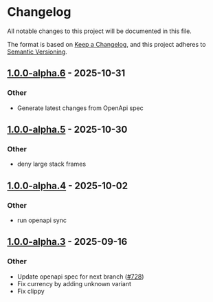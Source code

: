 # Changelog
All notable changes to this project will be documented in this file.

The format is based on [Keep a Changelog](https://keepachangelog.com/en/1.0.0/),
and this project adheres to [Semantic Versioning](https://semver.org/spec/v2.0.0.html).


## [1.0.0-alpha.6](https://github.com/arlyon/async-stripe/compare/async-stripe-checkout-v1.0.0-alpha.5...async-stripe-checkout-v1.0.0-alpha.6) - 2025-10-31

### Other

- Generate latest changes from OpenApi spec

## [1.0.0-alpha.5](https://github.com/arlyon/async-stripe/compare/async-stripe-checkout-v1.0.0-alpha.4...async-stripe-checkout-v1.0.0-alpha.5) - 2025-10-30

### Other

- deny large stack frames

## [1.0.0-alpha.4](https://github.com/arlyon/async-stripe/compare/async-stripe-checkout-v1.0.0-alpha.3...async-stripe-checkout-v1.0.0-alpha.4) - 2025-10-02

### Other

- run openapi sync

## [1.0.0-alpha.3](https://github.com/arlyon/async-stripe/compare/async-stripe-checkout-v1.0.0-alpha.2...async-stripe-checkout-v1.0.0-alpha.3) - 2025-09-16

### Other

- Update openapi spec for next branch ([#728](https://github.com/arlyon/async-stripe/pull/728))
- Fix currency by adding unknown variant
- Fix clippy

